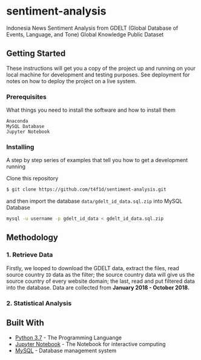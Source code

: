 # sentiment-analysis
Indonesia News Sentiment Analysis from GDELT (Global Database of Events, Language, and Tone) Global Knowledge Public Dataset

## Getting Started

These instructions will get you a copy of the project up and running on your local machine for development and testing purposes. See deployment for notes on how to deploy the project on a live system.

### Prerequisites

What things you need to install the software and how to install them

```
Anaconda
MySQL Database
Jupyter Notebook
```

### Installing

A step by step series of examples that tell you how to get a development running

Clone this repository

```bash
$ git clone https://github.com/t4f1d/sentiment-analysis.git
```

and then import the database `data/gdelt_id_data.sql.zip` into MySQL Database

```bash
mysql -u username -p gdelt_id_data < gdelt_id_data.sql.zip
```


## Methodology

### 1. Retrieve Data
Firstly, we looped to download the GDELT data, extract the files, read source country `ID` data as the filter; the source country data will give us the source country of every website domain; the last, read and put filtered data into the database. Data are collected from **January 2018 - October 2018.**

### 2. Statistical Analysis


## Built With

* [Python 3.7](https://www.python.org/downloads/) - The Programming Languange
* [Jupyter Notebook](http://jupyter.org/) - The Notebook for interactive computing
* [MySQL](https://www.mysql.com/) - Database management system

